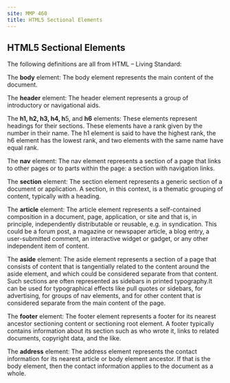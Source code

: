 ```yaml
---
site: MMP 460
title: HTML5 Sectional Elements
---
```


## HTML5 Sectional Elements

The following definitions are all from HTML – Living Standard:

The **body** element: The body element represents the main content of the document.

The **header** element: The header element represents a group of introductory or navigational aids.

The **h1, h2, h3, h4, h**5, and **h6** elements: These elements represent headings for their sections. These elements have a rank given by the number in their name. The h1 element is said to have the highest rank, the h6 element has the lowest rank, and two elements with the same name have equal rank.

The **nav** element: The nav element represents a section of a page that links to other pages or to parts within the page: a section with navigation links.

The **section** element: The section element represents a generic section of a document or application. A section, in this context, is a thematic grouping of content, typically with a heading.

The **article** element: The article element represents a self-contained composition in a document, page, application, or site and that is, in principle, independently distributable or reusable, e.g. in syndication. This could be a forum post, a magazine or newspaper article, a blog entry, a user-submitted comment, an interactive widget or gadget, or any other independent item of content.

The **aside** element: The aside element represents a section of a page that consists of content that is tangentially related to the content around the aside element, and which could be considered separate from that content. Such sections are often represented as sidebars in printed typography.It can be used for typographical effects like pull quotes or sidebars, for advertising, for groups of nav elements, and for other content that is considered separate from the main content of the page.
 
The **footer** element: The footer element represents a footer for its nearest ancestor sectioning content or sectioning root element. A footer typically contains information about its section such as who wrote it, links to related documents, copyright data, and the like.

The **address** element: The address element represents the contact information for its nearest article or body element ancestor. If that is the body element, then the contact information applies to the document as a whole.

